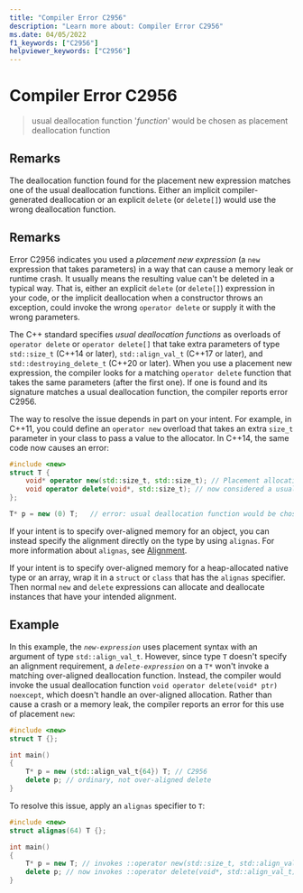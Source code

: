 ```yaml
---
title: "Compiler Error C2956"
description: "Learn more about: Compiler Error C2956"
ms.date: 04/05/2022
f1_keywords: ["C2956"]
helpviewer_keywords: ["C2956"]
---
```

# Compiler Error C2956

> usual deallocation function '*function*' would be chosen as placement deallocation function

## Remarks

The deallocation function found for the placement new expression matches one of the usual deallocation functions. Either an implicit compiler-generated deallocation or an explicit `delete` (or `delete[]`) would use the wrong deallocation function.

## Remarks

Error C2956 indicates you used a *placement new expression* (a `new` expression that takes parameters) in a way that can cause a memory leak or runtime crash. It usually means the resulting value can't be deleted in a typical way. That is, either an explicit `delete` (or `delete[]`) expression in your code, or the implicit deallocation when a constructor throws an exception, could invoke the wrong `operator delete` or supply it with the wrong parameters.

The C++ standard specifies *usual deallocation functions* as overloads of `operator delete` or `operator delete[]` that take extra parameters of type `std::size_t` (C++14 or later), `std::align_val_t` (C++17 or later), and `std::destroying_delete_t` (C++20 or later). When you use a placement new expression, the compiler looks for a matching `operator delete` function that takes the same parameters (after the first one). If one is found and its signature matches a usual deallocation function, the compiler reports error C2956.

The way to resolve the issue depends in part on your intent. For example, in C++11, you could define an `operator new` overload that takes an extra `size_t` parameter in your class to pass a value to the allocator. In C++14, the same code now causes an error:

```cpp
#include <new>
struct T {
    void* operator new(std::size_t, std::size_t); // Placement allocation function
    void operator delete(void*, std::size_t); // now considered a usual deallocation function
};

T* p = new (0) T;   // error: usual deallocation function would be chosen as placement deallocation function
```

If your intent is to specify over-aligned memory for an object, you can instead specify the alignment directly on the type by using `alignas`. For more information about `alignas`, see [Alignment](../../cpp/alignment-cpp-declarations.md).

If your intent is to specify over-aligned memory for a heap-allocated native type or an array, wrap it in a `struct` or `class` that has the `alignas` specifier. Then normal `new` and `delete` expressions can allocate and deallocate instances that have your intended alignment.

## Example

In this example, the *`new-expression`* uses placement syntax with an argument of type `std::align_val_t`. However, since type `T` doesn't specify an alignment requirement, a *`delete-expression`* on a `T*` won't invoke a matching over-aligned deallocation function. Instead, the compiler would invoke the usual deallocation function `void operator delete(void* ptr) noexcept`, which doesn't handle an over-aligned allocation. Rather than cause a crash or a memory leak, the compiler reports an error for this use of placement `new`:

```cpp
#include <new>
struct T {};

int main()
{
    T* p = new (std::align_val_t{64}) T; // C2956
    delete p; // ordinary, not over-aligned delete
}
```

To resolve this issue, apply an `alignas` specifier to `T`:

```cpp
#include <new>
struct alignas(64) T {};

int main()
{
    T* p = new T; // invokes ::operator new(std::size_t, std::align_val_t)
    delete p; // now invokes ::operator delete(void*, std::align_val_t)
}
```
